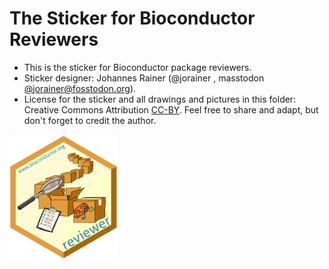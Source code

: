 # The Sticker for Bioconductor Reviewers

* This is the sticker for Bioconductor package reviewers.
* Sticker designer: Johannes Rainer (@jorainer , masstodon
  [@jorainer@fosstodon.org](https://fosstodon.org/@jorainer)).
* License for the sticker and all drawings and pictures in this folder: Creative
  Commons Attribution
  [CC-BY](https://creativecommons.org/licenses/by/2.0/). Feel free to share and
  adapt, but don't forget to credit the author.

<img src="./BiocReviewer.png" height="200">


